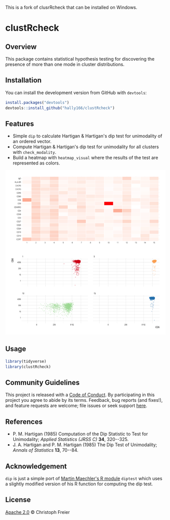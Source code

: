 This is a fork of clusrRcheck that can be installed on Windows.

# clustRcheck

## Overview

This package contains statistical hypothesis testing for discovering the presence of more than one mode in cluster distributions.

## Installation

You can install the development version from GitHub with `devtools`:

``` r
install.packages("devtools")
devtools::install_github("hally166/clustRcheck")
```

## Features

* Simple `dip` to calculate Hartigan & Hartigan's dip test for unimodality of an ordered vector.
* Compute Hartigan & Hartigan's dip test for unimodality for all clusters with `check_modality`.
* Build a heatmap with `heatmap_visual` where the results of the test are represented as colors.

![](https://github.com/Kawameicha/project_files/blob/master/clustRcheck.png)

## Usage 

``` r
library(tidyverse)
library(clustRcheck)
```

## Community Guidelines

This project is released with a [Code of Conduct](https://github.com/Kawameicha/project_files/blob/master/CODE_OF_CONDUCT.md). By participating in this project you agree to abide by its terms. Feedback, bug reports (and fixes!), and feature requests are welcome; file issues or seek support [here](http://github.com/Kawameicha/clustRcheck/issues).

## References

 - P. M. Hartigan (1985) Computation of the Dip Statistic to Test for Unimodality; *Applied Statistics (JRSS C)* **34**, 320--325.
 - J. A. Hartigan and P. M. Hartigan (1985) The Dip Test of Unimodality; *Annals of Statistics* **13**, 70--84.

## Acknowledgement

`dip` is just a simple port of [Martin Maechler's R module](http://cran.r-project.org/web/packages/diptest/index.html) `diptest` which uses a slightly modified version of his R function for computing the dip test.

## License

[Apache 2.0](https://opensource.org/licenses/Apache-2.0) © Christoph Freier
